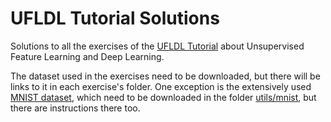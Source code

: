 UFLDL Tutorial Solutions
========================

Solutions to all the exercises of the [UFLDL Tutorial] about Unsupervised Feature Learning and Deep Learning.

The dataset used in the exercises need to be downloaded, but there will be links to it in each exercise's folder. One exception is the extensively used [MNIST dataset], which need to be downloaded in the folder [utils/mnist], but there are instructions there too.

[UFLDL Tutorial]: http://ufldl.stanford.edu/wiki/index.php/UFLDL_Tutorial
[exercises]: https://github.com/cloudwalkio/ufldl-tutorial/tree/master/exercises
[MNIST dataset]: http://yann.lecun.com/exdb/mnist/
[utils/mnist]: https://github.com/cloudwalkio/ufldl-tutorial/tree/master/utils/mnist
